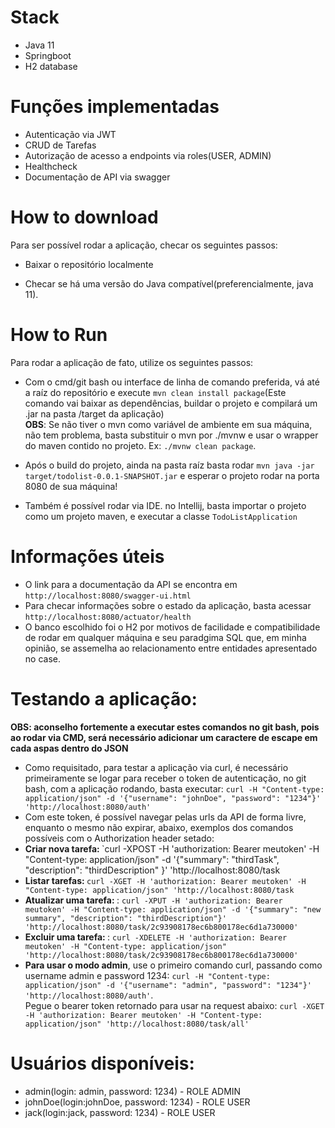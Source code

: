 

# Stack
- Java 11
- Springboot
- H2 database
  
 # Funções implementadas
 - Autenticação via JWT
 - CRUD de Tarefas
 - Autorização de acesso a endpoints via roles(USER, ADMIN)
 - Healthcheck
- Documentação de API via swagger
 
 # How to download
 Para ser possível rodar a aplicação, checar os seguintes passos:
 - Baixar o repositório localmente

- Checar se há uma versão do Java compatível(preferencialmente, java 11).

# How to Run
Para rodar a aplicação de fato, utilize os seguintes passos:
- Com o cmd/git bash ou interface de linha de comando preferida, vá até a raíz do repositório e execute `mvn clean install package`(Este comando vai baixar as dependências,
buildar o projeto e compilará um .jar na pasta /target da aplicação) <br>
<strong>OBS</strong>: Se não tiver o mvn como variável de ambiente em sua máquina, não tem problema, basta substituir o mvn por ./mvnw e usar o wrapper do maven contido no projeto. Ex: `./mvnw clean package`.

- Após o build do projeto, ainda na pasta raíz basta rodar `mvn java -jar target/todolist-0.0.1-SNAPSHOT.jar` e esperar o projeto rodar na porta 8080 de sua máquina!

- Também é possível rodar via IDE. no Intellij, basta importar o projeto como um projeto maven, e executar a classe `TodoListApplication`

# Informações úteis
- O link para a documentação da API se encontra em `http://localhost:8080/swagger-ui.html`
- Para checar informações sobre o estado da aplicação, basta acessar `http://localhost:8080/actuator/health`
- O banco escolhido foi o H2 por motivos de facilidade e compatibilidade de rodar em qualquer máquina e seu paradgima SQL que, em minha opinião, se assemelha ao relacionamento entre entidades apresentado no case.

# Testando a aplicação:
<strong> OBS: aconselho fortemente a executar estes comandos no git bash, pois ao rodar via CMD, será necessário adicionar um caractere de escape em cada aspas dentro do JSON</strong>
- Como requisitado, para testar a aplicação via curl, é necessário primeiramente se logar para receber o token de autenticação, no git bash, com a aplicação rodando, basta executar:
`curl -H "Content-type: application/json" -d '{"username": "johnDoe", "password": "1234"}' 'http://localhost:8080/auth'`
- Com este token, é possível navegar pelas urls da API de forma livre, enquanto o mesmo não expirar, abaixo, exemplos dos comandos possíveis com o Authorization header setado:
- <strong>Criar nova tarefa: </strong> `curl -XPOST -H 'authorization: Bearer meutoken' -H "Content-type: application/json" -d '{"summary": "thirdTask", "description": "thirdDescription" }' 'http://localhost:8080/task
- <strong> Listar tarefas: </strong> `curl -XGET -H 'authorization: Bearer meutoken' -H "Content-type: application/json" 'http://localhost:8080/task `
- <strong> Atualizar uma tarefa: </strong>: `curl -XPUT -H 'authorization: Bearer meutoken' -H "Content-type: application/json" -d '{"summary": "new summary", "description": "thirdDescription"}' 'http://localhost:8080/task/2c93908178ec6b800178ec6d1a730000'`
- <strong> Excluir uma tarefa: </strong>: `curl -XDELETE -H 'authorization: Bearer meutoken' -H "Content-type: application/json" 'http://localhost:8080/task/2c93908178ec6b800178ec6d1a730000'`
- <strong> Para usar o modo admin</strong>, use o primeiro comando curl, passando como username admin e password 1234: `curl -H "Content-type: application/json" -d '{"username": "admin", "password": "1234"}' 'http://localhost:8080/auth'`. <br> Pegue o bearer token retornado para usar na request abaixo: `curl -XGET -H 'authorization: Bearer meutoken' -H "Content-type: application/json" 'http://localhost:8080/task/all'`

# Usuários disponíveis:
- admin(login: admin, password: 1234) - ROLE ADMIN
- johnDoe(login:johnDoe, password: 1234) - ROLE USER
- jack(login:jack, password: 1234) - ROLE USER
